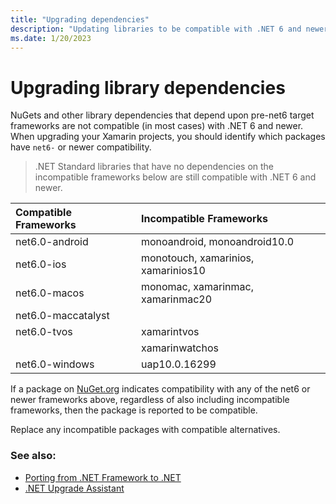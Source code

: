 ```yaml
---
title: "Upgrading dependencies"
description: "Updating libraries to be compatible with .NET 6 and newer."
ms.date: 1/20/2023
---
```


# Upgrading library dependencies

NuGets and other library dependencies that depend upon pre-net6 target frameworks are not compatible (in most cases) with .NET 6 and newer. When upgrading your Xamarin projects, you should identify which packages have `net6-` or newer compatibility.

> .NET Standard libraries that have no dependencies on the incompatible frameworks below are still compatible with .NET 6 and newer.

| Compatible Frameworks | Incompatible Frameworks |
|:--|:--|
| net6.0-android | monoandroid, monoandroid10.0 |
| net6.0-ios | monotouch, xamarinios, xamarinios10 |
| net6.0-macos | monomac, xamarinmac, xamarinmac20 |
| net6.0-maccatalyst |  |
| net6.0-tvos | xamarintvos |
| | xamarinwatchos |
| net6.0-windows | uap10.0.16299 |

If a package on [NuGet.org](https://nuget.org) indicates compatibility with any of the net6 or newer frameworks above, regardless of also including incompatible frameworks, then the package is reported to be compatible.

Replace any incompatible packages with compatible alternatives.

### See also:
* [Porting from .NET Framework to .NET](https://learn.microsoft.com/en-us/dotnet/core/porting/)
* [.NET Upgrade Assistant](https://learn.microsoft.com/en-us/dotnet/core/porting/upgrade-assistant-overview)